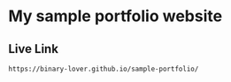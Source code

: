 # My sample portfolio website

## Live Link
```
https://binary-lover.github.io/sample-portfolio/
```

